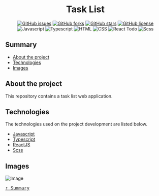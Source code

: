 <div align='justify'>

<div align='center'>

# **Task List**

</div>

<div align='center'>

[![GitHub issues](https://img.shields.io/github/issues/gezielelyon/task-list)](https://github.com/gezielelyon/task-list/issues)
[![GitHub forks](https://img.shields.io/github/forks/gezielelyon/task-list)](https://github.com/gezielelyon/task-list/network)
[![GitHub stars](https://img.shields.io/github/stars/gezielelyon/task-list)](https://github.com/gezielelyon/task-list/stargazers)
[![GitHub license](https://img.shields.io/github/license/gezielelyon/task-list)](https://github.com/gezielelyon/task-list)
![Javascript](https://img.shields.io/badge/Javascript-Language-yellow)
![Typescript](https://img.shields.io/badge/Typescript-Typing-blue)
![HTML](https://img.shields.io/badge/HTML-Hypertext-red)
![CSS](https://img.shields.io/badge/CSS-Styles-pink)
![React Todo](https://img.shields.io/badge/React-components-orange)
![Scss](https://img.shields.io/badge/Scss-Styles-purple)

</div>

## **Summary**
- [About the project](#about-the-project)
- [Technologies](#technologies)
- [Images](#images)

## **About the project**
This repository contains a task list web application.

## **Technologies**
The technologies used on the project development are listed below.

- [Javascript](https://developer.mozilla.org/pt-BR/docs/Web/JavaScript)
- [Typescript](https://www.typescriptlang.org/)
- [ReactJS](https://pt-br.reactjs.org/)
- [Scss](https://sass-lang.com/)

## **Images**
![Image](https://user-images.githubusercontent.com/48457700/116616917-a1dcb180-a913-11eb-8852-dc8bc58f2ea8.PNG)

<kbd>[&uarr; Summary](#summary)</kbd>
</div>

